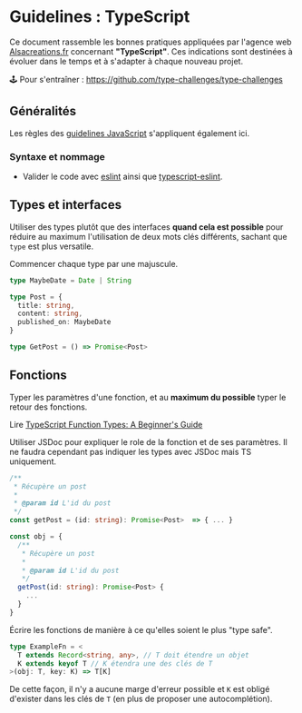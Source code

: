 # Guidelines : TypeScript

Ce document rassemble les bonnes pratiques appliquées par l'agence web [Alsacreations.fr](https://www.alsacreations.fr/) concernant **"TypeScript"**. Ces indications sont destinées à évoluer dans le temps et à s'adapter à chaque nouveau projet.

🕹️ Pour s'entraîner : <https://github.com/type-challenges/type-challenges>

## Généralités

Les règles des [guidelines JavaScript](Guidelines-JavaScript.md) s'appliquent également ici.

### Syntaxe et nommage

- Valider le code avec [eslint](https://eslint.org/) ainsi que [typescript-eslint](https://typescript-eslint.io/).

## Types et interfaces

Utiliser des types plutôt que des interfaces **quand cela est possible** pour réduire au maximum l'utilisation de deux mots clés différents, sachant que `type` est plus versatile.

Commencer chaque type par une majuscule.

```ts
type MaybeDate = Date | String

type Post = {
  title: string,
  content: string,
  published_on: MaybeDate
}

type GetPost = () => Promise<Post>
```

## Fonctions

Typer les paramètres d'une fonction, et au **maximum du possible** typer le retour des fonctions.

Lire [TypeScript Function Types: A Beginner's Guide](https://dmitripavlutin.com/typescript-function-type/)

Utiliser JSDoc pour expliquer le role de la fonction et de ses paramètres. Il ne faudra cependant pas indiquer les types avec JSDoc mais TS uniquement.

```ts
/**
 * Récupère un post
 *
 * @param id L'id du post
 */
const getPost = (id: string): Promise<Post>  => { ... }

const obj = {
  /**
   * Récupère un post
   *
   * @param id L'id du post
   */
  getPost(id: string): Promise<Post> {
    ...
  }
}
```

Écrire les fonctions de manière à ce qu'elles soient le plus "type safe".

```ts
type ExampleFn = <
  T extends Record<string, any>, // T doit étendre un objet
  K extends keyof T // K étendra une des clés de T
>(obj: T, key: K) => T[K]
```

De cette façon, il n'y a aucune marge d'erreur possible et `K` est obligé d'exister dans les clés de `T` (en plus de proposer une autocomplétion).
